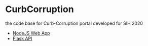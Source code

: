 # CurbCorruption
the code base for Curb-Corruption portal developed for SIH 2020

- [NodeJS Web App](https://curb-corruption.herokuapp.com/)  
- [Flask API](https://curb-corruption-api.herokuapp.com/?city=Mumbai&state=Maharashtra)  
